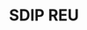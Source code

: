 ---
layout: post
title: SDIP REU
order: 1
description:   
    I am working with Dr. Cetinkaya and his team of graduate students at the Photo-Acoustics Research Laboratory at Clarkson University this summer. I am using Optuna to optimize the hyperparameters of critical quality attribute extracting machine learning models in conjunction of ultrasonic sensors to improve the quality control on pharmaceutical tabletss. By improving the hyperparameters, I have minimized the computation power required while also keeping the error under the 2% error set by industry standards. I recently got the opportunity to present my work at Clarkson's RAPS showcase with a poster. Here is a brief video showcasing my work{% include youtube-video.html id="3d13rYmwAMU" autoplay= "false"%}
skills: 
  - 3D Printing
  - Ultrasonic
  - Python
  - LabVIEW
  - MATLAB
  - Machine Learning
  - Research papers and presentations


main-image: /PosterPicture.jpg
---